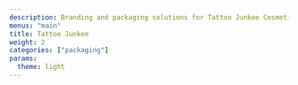 ```yaml
---
description: Branding and packaging solutions for Tattoo Junkee Cosmetics. Tattoo Junkee is a youthful, drugstore cosmetic brand for the bold and edgy girl.
menus: "main"
title: Tattoo Junkee
weight: 2
categories: ["packaging"]
params:
  theme: light
---
```

